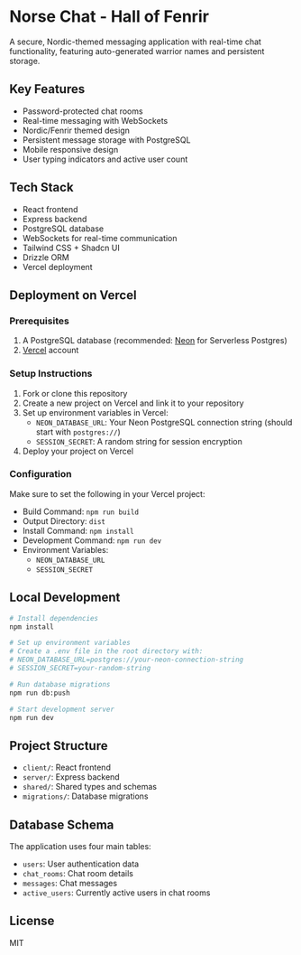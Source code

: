 # Norse Chat - Hall of Fenrir

A secure, Nordic-themed messaging application with real-time chat functionality, featuring auto-generated warrior names and persistent storage.

## Key Features

- Password-protected chat rooms
- Real-time messaging with WebSockets
- Nordic/Fenrir themed design
- Persistent message storage with PostgreSQL
- Mobile responsive design
- User typing indicators and active user count

## Tech Stack

- React frontend
- Express backend
- PostgreSQL database
- WebSockets for real-time communication
- Tailwind CSS + Shadcn UI
- Drizzle ORM
- Vercel deployment

## Deployment on Vercel

### Prerequisites

1. A PostgreSQL database (recommended: [Neon](https://neon.tech/) for Serverless Postgres)
2. [Vercel](https://vercel.com/) account

### Setup Instructions

1. Fork or clone this repository
2. Create a new project on Vercel and link it to your repository
3. Set up environment variables in Vercel:
   - `NEON_DATABASE_URL`: Your Neon PostgreSQL connection string (should start with `postgres://`)
   - `SESSION_SECRET`: A random string for session encryption
4. Deploy your project on Vercel

### Configuration

Make sure to set the following in your Vercel project:

- Build Command: `npm run build`
- Output Directory: `dist`
- Install Command: `npm install`
- Development Command: `npm run dev`
- Environment Variables: 
  - `NEON_DATABASE_URL`
  - `SESSION_SECRET`

## Local Development

```bash
# Install dependencies
npm install

# Set up environment variables
# Create a .env file in the root directory with:
# NEON_DATABASE_URL=postgres://your-neon-connection-string
# SESSION_SECRET=your-random-string

# Run database migrations
npm run db:push

# Start development server
npm run dev
```

## Project Structure

- `client/`: React frontend
- `server/`: Express backend
- `shared/`: Shared types and schemas
- `migrations/`: Database migrations

## Database Schema

The application uses four main tables:
- `users`: User authentication data
- `chat_rooms`: Chat room details
- `messages`: Chat messages
- `active_users`: Currently active users in chat rooms

## License

MIT